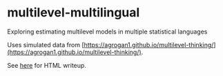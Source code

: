 # multilevel-multilingual
Exploring estimating multilevel models in multiple statistical languages

Uses simulated data from [https://agrogan1.github.io/multilevel-thinking/](https://agrogan1.github.io/multilevel-thinking/).

See [here](./multilevel-multilingual.html) for HTML writeup.

